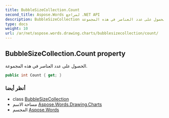 ```yaml
---
title: BubbleSizeCollection.Count
second_title: Aspose.Words لمراجع .NET API
description: BubbleSizeCollection ملكية. الحصول على عدد العناصر في هذه المجموعة.
type: docs
weight: 10
url: /ar/net/aspose.words.drawing.charts/bubblesizecollection/count/
---
```

## BubbleSizeCollection.Count property

الحصول على عدد العناصر في هذه المجموعة.

```csharp
public int Count { get; }
```

### أنظر أيضا

* class [BubbleSizeCollection](../)
* مساحة الاسم [Aspose.Words.Drawing.Charts](../../bubblesizecollection/)
* المجسم [Aspose.Words](../../../)



